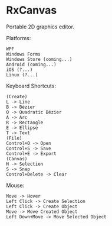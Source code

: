 RxCanvas
========

Portable 2D graphics editor.

Platforms:

    WPF
    Windows Forms
    Windows Store (coming...)
    Android (coming...)
    iOS (?...)
    Linux (?...)

Keyboard Shortcuts:

    (Create)
	L -> Line
    B -> Bézier
    Q -> Quadratic Bézier
    A -> Arc
    R -> Rectangle
    E -> Ellipse
    T -> Text
    (File)
    Control+O -> Open
    Control+S -> Save
    Control+E -> Export
    (Canvas)
    H -> Selection
    S -> Snap
    Control+Delete -> Clear

Mouse:

    Move -> Hover
    Left Click -> Create Selection
    Left Click -> Create Object
    Move -> Move Created Object
    Left Down+Move -> Move Selected Object
